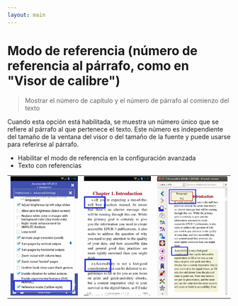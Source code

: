 ```yaml
---
layout: main
---
```


# Modo de referencia (número de referencia al párrafo, como en &quot;Visor de calibre&quot;)

> Mostrar el número de capítulo y el número de párrafo al comienzo del texto

Cuando esta opción está habilitada, se muestra un número único que se refiere al párrafo al que pertenece el texto.
Este número es independiente del tamaño de la ventana del visor o del tamaño de la fuente y puede usarse para referirse al párrafo.

* Habilitar el modo de referencia en la configuración avanzada
* Texto con referencias

||||
|-|-|-|
|![](1.png)|![](3.png)|![](2.png)|

